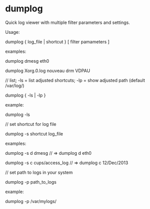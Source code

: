 dumplog
=======

Quick log viewer with multiple filter parameters and settings.

Usage:

dumplog { log_file | shortcut } [ filter pamameters ]

examples:

dumplog dmesg eth0

dumplog Xorg.0.log nouveau drm VDPAU


// list; -ls = list adjusted shortcuts; -lp = show adjusted path (default /var/log/)

dumplog { -ls | -lp }

example:

dumplog -ls


// set shortcut for log file

dumplog -s shortcut log_file

examples:

dumplog -s d dmesg // => dumplog d eth0

dumplog -s c cups/access_log // => dumplog c 12/Dec/2013


// set path to logs in your system

dumplog -p path_to_logs

example:

dumplog -p /var/mylogs/
